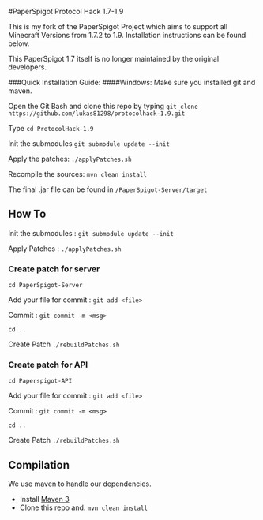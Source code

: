 #PaperSpigot Protocol Hack 1.7-1.9

This is my fork of the PaperSpigot Project which aims to support all Minecraft Versions from 1.7.2 to 1.9. Installation instructions can be found below. 

This PaperSpigot 1.7 itself is no longer maintained by the original developers.


###Quick Installation Guide:
####Windows:
Make sure you installed git and maven.

Open the Git Bash and clone this repo by typing `git clone https://github.com/lukas81298/protocolhack-1.9.git`

Type `cd ProtocolHack-1.9`

Init the submodules `git submodule update --init`

Apply the patches: `./applyPatches.sh`

Recompile the sources: `mvn clean install`

The final .jar file can be found in `/PaperSpigot-Server/target`

How To
-----------

Init the submodules : `git submodule update --init`

Apply Patches : `./applyPatches.sh`

### Create patch for server ###

`cd PaperSpigot-Server`

Add your file for commit : `git add <file>`

Commit : `git commit -m <msg>`

`cd ..`

Create Patch `./rebuildPatches.sh`

### Create patch for API ###

`cd Paperspigot-API`

Add your file for commit : `git add <file>`

Commit : `git commit -m <msg>`

`cd ..`

Create Patch `./rebuildPatches.sh`




Compilation
-----------

We use maven to handle our dependencies.

* Install [Maven 3](http://maven.apache.org/download.html)
* Clone this repo and: `mvn clean install`
